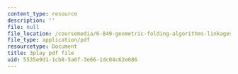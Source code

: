 ```yaml
---
content_type: resource
description: ''
file: null
file_location: /coursemedia/6-849-geometric-folding-algorithms-linkages-origami-polyhedra-fall-2012/5535e9d11cb85a6f3e661dc04c62e086_-Xwla4ZbWe8.pdf
file_type: application/pdf
resourcetype: Document
title: 3play pdf file
uid: 5535e9d1-1cb8-5a6f-3e66-1dc04c62e086
---
```

